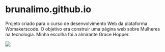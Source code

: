 # brunalimo.github.io
Projeto criado para o curso de desenvolvimento Web da plataforma Womakerscode.
O objetivo era construir uma página web sobre Mulheres na tecnologia.
Minha escolha foi a almirante Grace Hopper.

<img src = "https://github.com/brunalimo/brunalimo.github.io/issues/1#issue-1927144856 ">
